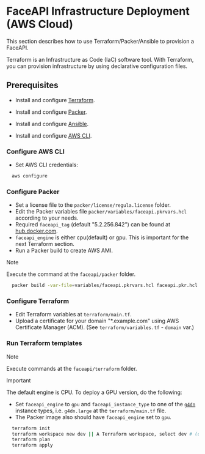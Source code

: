 # FaceAPI Infrastructure Deployment (AWS Cloud)

This section describes how to use Terraform/Packer/Ansible to provision a FaceAPI.

Terraform is an Infrastructure as Code (IaC) software tool. With Terraform, you can provision infrastructure by using declarative configuration files.

## Prerequisites

- Install and configure [Terraform](https://www.terraform.io/downloads.html).

- Install and configure [Packer](https://developer.hashicorp.com/packer/downloads).

- Install and configure [Ansible](https://docs.ansible.com/ansible/latest/installation_guide/installation_distros.html).

- Install and configure [AWS CLI](https://docs.aws.amazon.com/cli/latest/userguide/install-cliv2.html).

### Configure AWS CLI

- Set AWS CLI credentials:
```bash
  aws configure
```

### Configure Packer

- Set a license file to the `packer/license/regula.license` folder.
- Edit the Packer variables file `packer/variables/faceapi.pkrvars.hcl` according to your needs.
- Required `faceapi_tag` (default "5.2.256.842") can be found at [hub.docker.com](https://hub.docker.com/r/regulaforensics/face-api/tags).
- `faceapi_engine` is either cpu(default) or gpu. This is important for the next Terraform section.
- Run a Packer build to create AWS AMI.

> [!NOTE]
> Execute the command at the `faceapi/packer` folder.

```bash
  packer build -var-file=variables/faceapi.pkrvars.hcl faceapi.pkr.hcl
```

### Configure Terraform

- Edit Terraform variables at `terraform/main.tf`.
- Upload a certificate for your domain "*.example.com" using AWS Certificate Manager (ACM). (See `terraform/variables.tf` - `domain` var.)

### Run Terraform templates

> [!NOTE]
> Execute commands at the `faceapi/terraform` folder.

> [!IMPORTANT]
> The default engine is CPU. To deploy a GPU version, do the following:
>   - Set `faceapi_engine` to `gpu` and `faceapi_instance_type` to one of the [`g4dn`](https://aws.amazon.com/ec2/instance-types/g4/) instance types, i.e. `g4dn.large` at the `terraform/main.tf` file.
>   - The Packer image also should have `faceapi_engine` set to `gpu`.

```bash
  terraform init
  terraform workspace new dev || A Terraform workspace, select dev # (optional).
  terraform plan
  terraform apply
```

